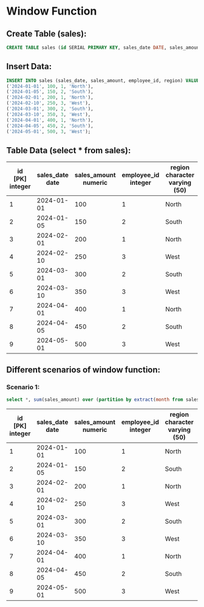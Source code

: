 # Window Function

## Create Table (sales):
```sql
CREATE TABLE sales (id SERIAL PRIMARY KEY, sales_date DATE, sales_amount DECIMAL, employee_id INT, region VARCHAR(50));
```

## Insert Data:
```sql
INSERT INTO sales (sales_date, sales_amount, employee_id, region) VALUES 
('2024-01-01', 100, 1, 'North'), 
('2024-01-05', 150, 2, 'South'),
('2024-02-01', 200, 1, 'North'),
('2024-02-10', 250, 3, 'West'),
('2024-03-01', 300, 2, 'South'),
('2024-03-10', 350, 3, 'West'),
('2024-04-01', 400, 1, 'North'),
('2024-04-05', 450, 2, 'South'),
('2024-05-01', 500, 3, 'West');
```

## Table Data (select * from sales):
| id <br> [PK] integer | sales_date <br> date | sales_amount <br> numeric | employee_id <br> integer | region <br> character varying (50) |
| -------------------- | -------------------- | ------------------------- | ------------------------ | ---------------------------------- |
| 1 | 2024-01-01 | 100 | 1 | North |
| 2 | 2024-01-05 | 150 | 2 | South |
| 3 | 2024-02-01 | 200 | 1 | North |
| 4 | 2024-02-10 | 250 | 3 | West |
| 5 | 2024-03-01 | 300 | 2 | South |
| 6 | 2024-03-10 | 350 | 3 | West |
| 7 | 2024-04-01 | 400 | 1 | North |
| 8 | 2024-04-05 | 450 | 2 | South |
| 9 | 2024-05-01 | 500 | 3 | West |

## Different scenarios of window function:

### Scenario 1:
```sql
select *, sum(sales_amount) over (partition by extract(month from sales_date) order by extract(day from sales_date) asc) from sales data;
```
| id <br> [PK] integer | sales_date <br> date | sales_amount <br> numeric | employee_id <br> integer | region <br> character varying (50) | sum <br> numeric |
| -------------------- | -------------------- | ------------------------- | ------------------------ | ---------------------------------- | ---------------- |
| 1 | 2024-01-01 | 100 | 1 | North | 100 |
| 2 | 2024-01-05 | 150 | 2 | South | 250 |
| 3 | 2024-02-01 | 200 | 1 | North | 200 |
| 4 | 2024-02-10 | 250 | 3 | West | 450 |
| 5 | 2024-03-01 | 300 | 2 | South | 300 |
| 6 | 2024-03-10 | 350 | 3 | West | 650 |
| 7 | 2024-04-01 | 400 | 1 | North | 400 |
| 8 | 2024-04-05 | 450 | 2 | South | 850 |
| 9 | 2024-05-01 | 500 | 3 | West | 500 |

 